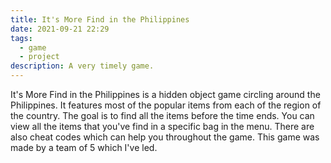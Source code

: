 ```yaml
---
title: It's More Find in the Philippines
date: 2021-09-21 22:29
tags:
  - game
  - project
description: A very timely game.
---
```

It's More Find in the Philippines is a hidden object game circling around the Philippines. It features most of the popular items from each of the region of the country. The goal is to find all the items before the time ends. You can view all the items that you've find in a specific bag in the menu. There are also cheat codes which can help you throughout the game. This game was made by a team of 5 which I've led.